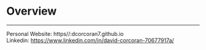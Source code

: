 # Overview


---
Personal Website: https//:dcorcoran7.github.io
</br>
Linkedin: https://www.linkedin.com/in/david-corcoran-70677917a/
